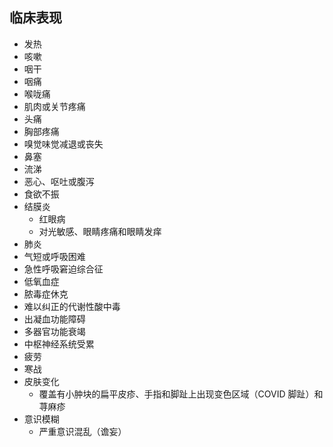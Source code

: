 ## 临床表现

- 发热
- 咳嗽
- 咽干
- 咽痛
- 喉咙痛
- 肌肉或关节疼痛
- 头痛
- 胸部疼痛
- 嗅觉味觉减退或丧失
- 鼻塞
- 流涕
- 恶心、呕吐或腹泻
- 食欲不振
- 结膜炎
  - 红眼病
  - 对光敏感、眼睛疼痛和眼睛发痒
- 肺炎
- 气短或呼吸困难
- 急性呼吸窘迫综合征
- 低氧血症
- 脓毒症休克
- 难以纠正的代谢性酸中毒
- 出凝血功能障碍
- 多器官功能衰竭
- 中枢神经系统受累
- 疲劳
- 寒战
- 皮肤变化
  - 覆盖有小肿块的扁平皮疹、手指和脚趾上出现变色区域（COVID 脚趾）和荨麻疹
- 意识模糊
  - 严重意识混乱（谵妄）

